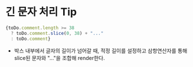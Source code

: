 # 긴 문자 처리 Tip
```javascript
{toDo.comment.length >= 38
  ? toDo.comment.slice(0, 38) + "..."
  : toDo.comment}
```
- 박스 내부에서 글자의 길이가 넘어갈 때, 적정 길이를 설정하고 삼항연산자를 통해 slice된 문자와 "..."을 조합해 render한다.
